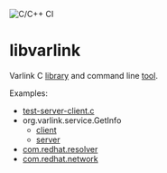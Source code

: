 ![C/C++ CI](https://github.com/varlink/libvarlink/workflows/C/C++%20CI/badge.svg)

# libvarlink

Varlink C [library](https://github.com/varlink/libvarlink/blob/master/lib/varlink.h) and command line [tool](https://github.com/varlink/libvarlink/tree/master/tool).

Examples:
- [test-server-client.c](https://github.com/varlink/libvarlink/blob/master/lib/test-server-client.c)
- org.varlink.service.GetInfo
    - [client](https://github.com/varlink/libvarlink/blob/master/tool/command-info.c)
    - [server](https://github.com/varlink/libvarlink/search?q=org_varlink_service_GetInfo)
- [com.redhat.resolver](https://github.com/cherry-pick/com.redhat.resolver)
- [com.redhat.network](https://github.com/cherry-pick/com.redhat.network)
